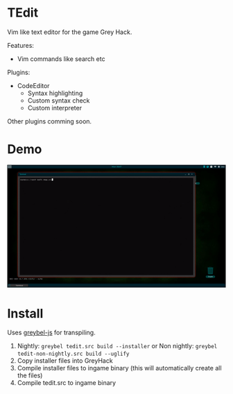 # TEdit

Vim like text editor for the game Grey Hack.

Features:
- Vim commands like search etc

Plugins:
- CodeEditor
	- Syntax highlighting
	- Custom syntax check
	- Custom interpreter

Other plugins comming soon.

# Demo

[![TEdit Demo](/assets/demo.gif?raw=true)](https://www.youtube.com/watch?v=waPEtJLboRw)

# Install

Uses [greybel-js](https://github.com/ayecue/greybel-js) for transpiling.

1. Nightly: `greybel tedit.src build --installer` or Non nightly: `greybel tedit-non-nightly.src build --uglify`
2. Copy installer files into GreyHack
3. Compile installer files to ingame binary (this will automatically create all the files)
4. Compile tedit.src to ingame binary
